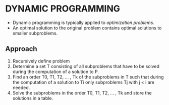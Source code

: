 # DYNAMIC PROGRAMMING
* Dynamic programming is typically applied to <i>optimization problems.</i>
* An optimal solution to the original problem contains optimal solutions to smaller subproblems.

## Approach
1. Recursively define problem 
2. Determine a set T consisting of all subproblems that have to be solved during the computation of a solution to P.
3. Find an order T0, T1, T2, ... , Tk of the subproblems in T such that during the computation of a solution to Ti only subproblems Tj with j < i are needed.
4. Solve the subproblems in the order T0, T1, T2, ... , Tk and store the solutions in a table.